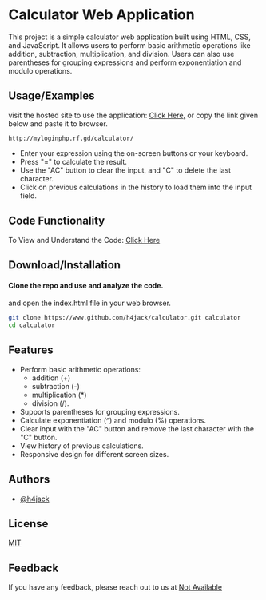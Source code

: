 # Calculator Web Application
This project is a simple calculator web application built using HTML, CSS, and JavaScript. It allows users to perform basic arithmetic operations like addition, subtraction, multiplication, and division. Users can also use parentheses for grouping expressions and perform exponentiation and modulo operations.

## Usage/Examples

visit the hosted site to use the application:
[Click Here,](http://myloginphp.rf.gd/calculator/)
or copy the link given below and paste it to browser.
```
http://myloginphp.rf.gd/calculator/
```

- Enter your expression using the on-screen buttons or your keyboard.
- Press "=" to calculate the result.
- Use the "AC" button to clear the input, and "C" to delete the last character.
- Click on previous calculations in the history to load them into the input field.

## Code Functionality
To View and Understand the Code: [Click Here](https://github.com/h4jack/calculator/blob/main/CODE.md/)

## Download/Installation
#### Clone the repo and use and analyze the code.
and open the index.html file in your web browser.
```bash
git clone https://www.github.com/h4jack/calculator.git calculator
cd calculator
```
## Features
- Perform basic arithmetic operations:
    - addition (+)
    - subtraction (-)
    - multiplication (*)
    - division (/).
- Supports parentheses for grouping expressions.
- Calculate exponentiation (^) and modulo (%) operations.
- Clear input with the "AC" button and remove the last character with the "C" button.
- View history of previous calculations.
- Responsive design for different screen sizes.

## Authors

- [@h4jack](https://www.github.com/h4jack)


## License

[MIT](https://github.com/h4jack/calculator/blob/main/LICENSE/)


## Feedback

If you have any feedback, please reach out to us at [Not Available](#)